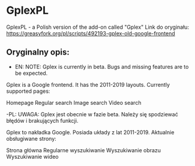 # GplexPL
GplexPL - a Polish version of the add-on called "Gplex"
Link do oryginału: https://greasyfork.org/pl/scripts/492193-gplex-old-google-frontend
## Oryginalny opis:
- EN:
  NOTE: Gplex is currently in beta. Bugs and missing features are to be expected.

Gplex is a Google frontend. It has the 2011-2019 layouts. Currently supported pages:

Homepage
Regular search
Image search
Video search

-PL:
UWAGA: Gplex jest obecnie w fazie beta. Należy się spodziewać błędów i brakujących funkcji.

Gplex to nakładka Google. Posiada układy z lat 2011-2019. Aktualnie obsługiwane strony:

Strona główna
Regularne wyszukiwanie
Wyszukiwanie obrazu
Wyszukiwanie wideo 

